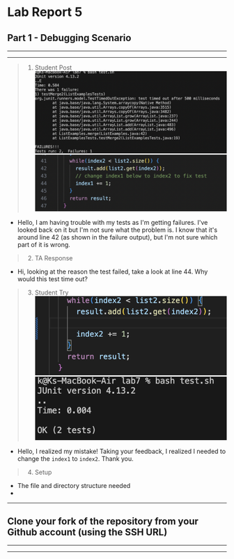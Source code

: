 # Lab Report 5
## Part 1 - Debugging Scenario
---
---
> 1. Student Post
![Image](orig.png)
![Image](code.png)
- Hello, I am having trouble with my tests as I'm getting failures. I've looked back on it but I'm not sure what the problem is. I know that it's around line 42 (as shown in the failure output), but I'm not sure which part of it is wrong.
  
> 2. TA Response
- Hi, looking at the reason the test failed, take a look at line 44. Why would this test time out?

  
> 3. Student Try
![Image](testfixed.png)
![Image](testfixed1.png)
- Hello, I realized my mistake! Taking your feedback, I realized I needed to change the `index1` to `index2`. Thank you.

> 4. Setup
- The file and directory structure needed
- 
---
## Clone your fork of the repository from your Github account (using the SSH URL)
---
---
